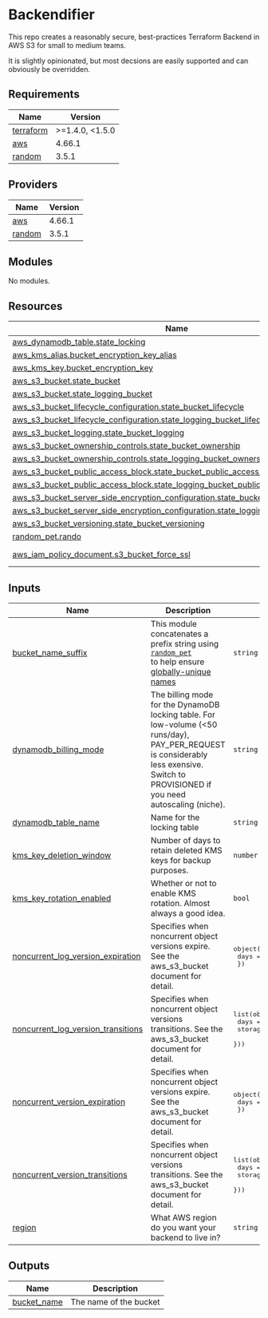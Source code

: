 # Backendifier
This repo creates a reasonably secure, best-practices Terraform Backend in AWS S3 for small to medium teams.

It is slightly opinionated, but most decsions are easily supported and can obviously be overridden.

<!-- BEGINNING OF PRE-COMMIT-TERRAFORM DOCS HOOK -->
## Requirements

| Name | Version |
|------|---------|
| <a name="requirement_terraform"></a> [terraform](#requirement\_terraform) | >=1.4.0, <1.5.0 |
| <a name="requirement_aws"></a> [aws](#requirement\_aws) | 4.66.1 |
| <a name="requirement_random"></a> [random](#requirement\_random) | 3.5.1 |

## Providers

| Name | Version |
|------|---------|
| <a name="provider_aws"></a> [aws](#provider\_aws) | 4.66.1 |
| <a name="provider_random"></a> [random](#provider\_random) | 3.5.1 |

## Modules

No modules.

## Resources

| Name | Type |
|------|------|
| [aws_dynamodb_table.state_locking](https://registry.terraform.io/providers/hashicorp/aws/4.66.1/docs/resources/dynamodb_table) | resource |
| [aws_kms_alias.bucket_encryption_key_alias](https://registry.terraform.io/providers/hashicorp/aws/4.66.1/docs/resources/kms_alias) | resource |
| [aws_kms_key.bucket_encryption_key](https://registry.terraform.io/providers/hashicorp/aws/4.66.1/docs/resources/kms_key) | resource |
| [aws_s3_bucket.state_bucket](https://registry.terraform.io/providers/hashicorp/aws/4.66.1/docs/resources/s3_bucket) | resource |
| [aws_s3_bucket.state_logging_bucket](https://registry.terraform.io/providers/hashicorp/aws/4.66.1/docs/resources/s3_bucket) | resource |
| [aws_s3_bucket_lifecycle_configuration.state_bucket_lifecycle](https://registry.terraform.io/providers/hashicorp/aws/4.66.1/docs/resources/s3_bucket_lifecycle_configuration) | resource |
| [aws_s3_bucket_lifecycle_configuration.state_logging_bucket_lifecycle](https://registry.terraform.io/providers/hashicorp/aws/4.66.1/docs/resources/s3_bucket_lifecycle_configuration) | resource |
| [aws_s3_bucket_logging.state_bucket_logging](https://registry.terraform.io/providers/hashicorp/aws/4.66.1/docs/resources/s3_bucket_logging) | resource |
| [aws_s3_bucket_ownership_controls.state_bucket_ownership](https://registry.terraform.io/providers/hashicorp/aws/4.66.1/docs/resources/s3_bucket_ownership_controls) | resource |
| [aws_s3_bucket_ownership_controls.state_logging_bucket_ownership](https://registry.terraform.io/providers/hashicorp/aws/4.66.1/docs/resources/s3_bucket_ownership_controls) | resource |
| [aws_s3_bucket_public_access_block.state_bucket_public_access_blocking](https://registry.terraform.io/providers/hashicorp/aws/4.66.1/docs/resources/s3_bucket_public_access_block) | resource |
| [aws_s3_bucket_public_access_block.state_logging_bucket_public_access_blocking](https://registry.terraform.io/providers/hashicorp/aws/4.66.1/docs/resources/s3_bucket_public_access_block) | resource |
| [aws_s3_bucket_server_side_encryption_configuration.state_bucket_encryption](https://registry.terraform.io/providers/hashicorp/aws/4.66.1/docs/resources/s3_bucket_server_side_encryption_configuration) | resource |
| [aws_s3_bucket_server_side_encryption_configuration.state_logging_bucket_encryption](https://registry.terraform.io/providers/hashicorp/aws/4.66.1/docs/resources/s3_bucket_server_side_encryption_configuration) | resource |
| [aws_s3_bucket_versioning.state_bucket_versioning](https://registry.terraform.io/providers/hashicorp/aws/4.66.1/docs/resources/s3_bucket_versioning) | resource |
| [random_pet.rando](https://registry.terraform.io/providers/hashicorp/random/3.5.1/docs/resources/pet) | resource |
| [aws_iam_policy_document.s3_bucket_force_ssl](https://registry.terraform.io/providers/hashicorp/aws/4.66.1/docs/data-sources/iam_policy_document) | data source |

## Inputs

| Name | Description | Type | Default | Required |
|------|-------------|------|---------|:--------:|
| <a name="input_bucket_name_suffix"></a> [bucket\_name\_suffix](#input\_bucket\_name\_suffix) | This module concatenates a prefix string using<br>[`random_pet`](https://registry.terraform.io/providers/hashicorp/random/latest/docs/resources/pet)<br>to help ensure [globally-unique names](https://docs.aws.amazon.com/AmazonS3/latest/userguide/UsingBucket.html) | `string` | `"tf-backend"` | no |
| <a name="input_dynamodb_billing_mode"></a> [dynamodb\_billing\_mode](#input\_dynamodb\_billing\_mode) | The billing mode for the DynamoDB locking table. For low-volume (<50 runs/day), PAY\_PER\_REQUEST is considerably<br>less exensive. Switch to PROVISIONED if you need autoscaling (niche). | `string` | `"PAY_PER_REQUEST"` | no |
| <a name="input_dynamodb_table_name"></a> [dynamodb\_table\_name](#input\_dynamodb\_table\_name) | Name for the locking table | `string` | `"tf_state_lock"` | no |
| <a name="input_kms_key_deletion_window"></a> [kms\_key\_deletion\_window](#input\_kms\_key\_deletion\_window) | Number of days to retain deleted KMS keys for backup purposes. | `number` | `10` | no |
| <a name="input_kms_key_rotation_enabled"></a> [kms\_key\_rotation\_enabled](#input\_kms\_key\_rotation\_enabled) | Whether or not to enable KMS rotation. Almost always a good idea. | `bool` | `true` | no |
| <a name="input_noncurrent_log_version_expiration"></a> [noncurrent\_log\_version\_expiration](#input\_noncurrent\_log\_version\_expiration) | Specifies when noncurrent object versions expire. See the aws\_s3\_bucket document for detail. | <pre>object({<br>    days = number<br>  })</pre> | `null` | no |
| <a name="input_noncurrent_log_version_transitions"></a> [noncurrent\_log\_version\_transitions](#input\_noncurrent\_log\_version\_transitions) | Specifies when noncurrent object versions transitions. See the aws\_s3\_bucket document for detail. | <pre>list(object({<br>    days          = number<br>    storage_class = string<br>  }))</pre> | <pre>[<br>  {<br>    "days": 90,<br>    "storage_class": "GLACIER"<br>  }<br>]</pre> | no |
| <a name="input_noncurrent_version_expiration"></a> [noncurrent\_version\_expiration](#input\_noncurrent\_version\_expiration) | Specifies when noncurrent object versions expire. See the aws\_s3\_bucket document for detail. | <pre>object({<br>    days = number<br>  })</pre> | `null` | no |
| <a name="input_noncurrent_version_transitions"></a> [noncurrent\_version\_transitions](#input\_noncurrent\_version\_transitions) | Specifies when noncurrent object versions transitions. See the aws\_s3\_bucket document for detail. | <pre>list(object({<br>    days          = number<br>    storage_class = string<br>  }))</pre> | <pre>[<br>  {<br>    "days": 30,<br>    "storage_class": "GLACIER"<br>  }<br>]</pre> | no |
| <a name="input_region"></a> [region](#input\_region) | What AWS region do you want your backend to live in? | `string` | `"us-west-2"` | no |

## Outputs

| Name | Description |
|------|-------------|
| <a name="output_bucket_name"></a> [bucket\_name](#output\_bucket\_name) | The name of the bucket |
<!-- END OF PRE-COMMIT-TERRAFORM DOCS HOOK -->
